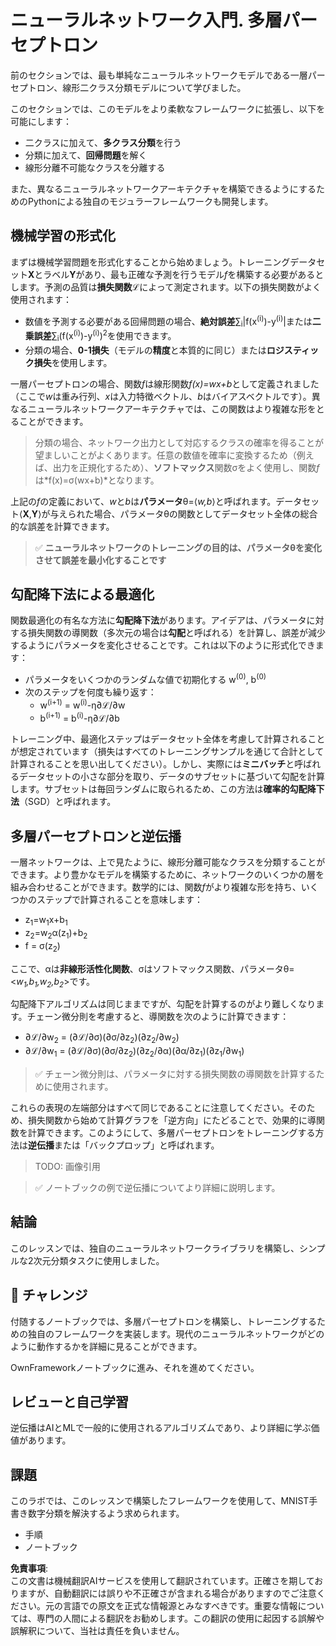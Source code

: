 # ニューラルネットワーク入門. 多層パーセプトロン

前のセクションでは、最も単純なニューラルネットワークモデルである一層パーセプトロン、線形二クラス分類モデルについて学びました。

このセクションでは、このモデルをより柔軟なフレームワークに拡張し、以下を可能にします：

* 二クラスに加えて、**多クラス分類**を行う
* 分類に加えて、**回帰問題**を解く
* 線形分離不可能なクラスを分離する

また、異なるニューラルネットワークアーキテクチャを構築できるようにするためのPythonによる独自のモジュラーフレームワークも開発します。

## 機械学習の形式化

まずは機械学習問題を形式化することから始めましょう。トレーニングデータセット**X**とラベル**Y**があり、最も正確な予測を行うモデル*f*を構築する必要があるとします。予測の品質は**損失関数**ℒによって測定されます。以下の損失関数がよく使用されます：

* 数値を予測する必要がある回帰問題の場合、**絶対誤差**∑<sub>i</sub>|f(x<sup>(i)</sup>)-y<sup>(i)</sup>|または**二乗誤差**∑<sub>i</sub>(f(x<sup>(i)</sup>)-y<sup>(i)</sup>)<sup>2</sup>を使用できます。
* 分類の場合、**0-1損失**（モデルの**精度**と本質的に同じ）または**ロジスティック損失**を使用します。

一層パーセプトロンの場合、関数*f*は線形関数*f(x)=wx+b*として定義されました（ここで*w*は重み行列、*x*は入力特徴ベクトル、*b*はバイアスベクトルです）。異なるニューラルネットワークアーキテクチャでは、この関数はより複雑な形をとることができます。

> 分類の場合、ネットワーク出力として対応するクラスの確率を得ることが望ましいことがよくあります。任意の数値を確率に変換するため（例えば、出力を正規化するため）、**ソフトマックス**関数σをよく使用し、関数*f*は*f(x)=σ(wx+b)*となります。

上記の*f*の定義において、*w*と*b*は**パラメータ**θ=⟨*w,b*⟩と呼ばれます。データセット⟨**X**,**Y**⟩が与えられた場合、パラメータθの関数としてデータセット全体の総合的な誤差を計算できます。

> ✅ **ニューラルネットワークのトレーニングの目的は、パラメータθを変化させて誤差を最小化することです**

## 勾配降下法による最適化

関数最適化の有名な方法に**勾配降下法**があります。アイデアは、パラメータに対する損失関数の導関数（多次元の場合は**勾配**と呼ばれる）を計算し、誤差が減少するようにパラメータを変化させることです。これは以下のように形式化できます：

* パラメータをいくつかのランダムな値で初期化する w<sup>(0)</sup>, b<sup>(0)</sup>
* 次のステップを何度も繰り返す：
    - w<sup>(i+1)</sup> = w<sup>(i)</sup>-η∂ℒ/∂w
    - b<sup>(i+1)</sup> = b<sup>(i)</sup>-η∂ℒ/∂b

トレーニング中、最適化ステップはデータセット全体を考慮して計算されることが想定されています（損失はすべてのトレーニングサンプルを通じて合計として計算されることを思い出してください）。しかし、実際には**ミニバッチ**と呼ばれるデータセットの小さな部分を取り、データのサブセットに基づいて勾配を計算します。サブセットは毎回ランダムに取られるため、この方法は**確率的勾配降下法**（SGD）と呼ばれます。

## 多層パーセプトロンと逆伝播

一層ネットワークは、上で見たように、線形分離可能なクラスを分類することができます。より豊かなモデルを構築するために、ネットワークのいくつかの層を組み合わせることができます。数学的には、関数*f*がより複雑な形を持ち、いくつかのステップで計算されることを意味します：
* z<sub>1</sub>=w<sub>1</sub>x+b<sub>1</sub>
* z<sub>2</sub>=w<sub>2</sub>α(z<sub>1</sub>)+b<sub>2</sub>
* f = σ(z<sub>2</sub>)

ここで、αは**非線形活性化関数**、σはソフトマックス関数、パラメータθ=<*w<sub>1</sub>,b<sub>1</sub>,w<sub>2</sub>,b<sub>2</sub>*>です。

勾配降下アルゴリズムは同じままですが、勾配を計算するのがより難しくなります。チェーン微分則を考慮すると、導関数を次のように計算できます：

* ∂ℒ/∂w<sub>2</sub> = (∂ℒ/∂σ)(∂σ/∂z<sub>2</sub>)(∂z<sub>2</sub>/∂w<sub>2</sub>)
* ∂ℒ/∂w<sub>1</sub> = (∂ℒ/∂σ)(∂σ/∂z<sub>2</sub>)(∂z<sub>2</sub>/∂α)(∂α/∂z<sub>1</sub>)(∂z<sub>1</sub>/∂w<sub>1</sub>)

> ✅ チェーン微分則は、パラメータに対する損失関数の導関数を計算するために使用されます。

これらの表現の左端部分はすべて同じであることに注意してください。そのため、損失関数から始めて計算グラフを「逆方向」にたどることで、効果的に導関数を計算できます。このようにして、多層パーセプトロンをトレーニングする方法は**逆伝播**または「バックプロップ」と呼ばれます。

> TODO: 画像引用

> ✅ ノートブックの例で逆伝播についてより詳細に説明します。

## 結論

このレッスンでは、独自のニューラルネットワークライブラリを構築し、シンプルな2次元分類タスクに使用しました。

## 🚀 チャレンジ

付随するノートブックでは、多層パーセプトロンを構築し、トレーニングするための独自のフレームワークを実装します。現代のニューラルネットワークがどのように動作するかを詳細に見ることができます。

OwnFrameworkノートブックに進み、それを進めてください。

## レビューと自己学習

逆伝播はAIとMLで一般的に使用されるアルゴリズムであり、より詳細に学ぶ価値があります。

## 課題

このラボでは、このレッスンで構築したフレームワークを使用して、MNIST手書き数字分類を解決するよう求められます。

* 手順
* ノートブック

**免責事項**:  
この文書は機械翻訳AIサービスを使用して翻訳されています。正確さを期しておりますが、自動翻訳には誤りや不正確さが含まれる場合がありますのでご注意ください。元の言語での原文を正式な情報源とみなすべきです。重要な情報については、専門の人間による翻訳をお勧めします。この翻訳の使用に起因する誤解や誤解釈について、当社は責任を負いません。
